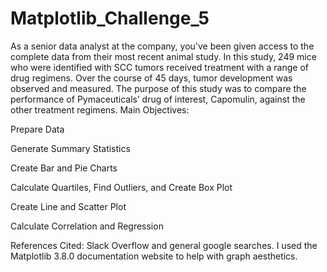 # Matplotlib_Challenge_5
As a senior data analyst at the company, you've been given access to the complete data from their most recent animal study. In this study, 249 mice who were identified with SCC tumors received treatment with a range of drug regimens. Over the course of 45 days, tumor development was observed and measured. The purpose of this study was to compare the performance of Pymaceuticals’ drug of interest, Capomulin, against the other treatment regimens.
Main Objectives:

  Prepare Data
  
  Generate Summary Statistics
  
  Create Bar and Pie Charts
  
  Calculate Quartiles, Find Outliers, and Create Box Plot
  
  Create Line and Scatter Plot
  
  Calculate Correlation and Regression
  

  References Cited: Slack Overflow and general google searches. I used the Matplotlib 3.8.0 documentation website to help with graph aesthetics.  
